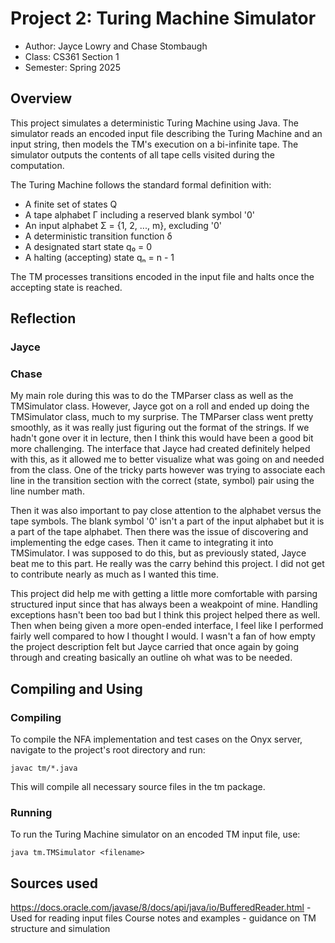 # Project 2: Turing Machine Simulator

* Author: Jayce Lowry and Chase Stombaugh
* Class: CS361 Section 1
* Semester: Spring 2025

## Overview

This project simulates a deterministic Turing Machine using Java. The simulator reads an encoded input file describing the Turing Machine and an input string, then models the TM's execution on a bi-infinite tape. The simulator outputs the contents of all tape cells visited during the computation.

The Turing Machine follows the standard formal definition with:
* A finite set of states Q
* A tape alphabet Γ including a reserved blank symbol '0'
* An input alphabet Σ = {1, 2, ..., m}, excluding '0'
* A deterministic transition function δ
* A designated start state q₀ = 0
* A halting (accepting) state qₙ = n - 1

The TM processes transitions encoded in the input file and halts once the accepting state is reached.

## Reflection

### Jayce



### Chase

My main role during this was to do the TMParser class as well as the TMSimulator class. However, Jayce got on a roll and ended up doing the TMSimulator class, much to my surprise. The TMParser class went pretty smoothly, as it was really just figuring out the format of the strings. If we hadn't gone over it in lecture, then I think this would have been a good bit more challenging. The interface that Jayce had created definitely helped with this, as it allowed me to better visualize what was going on and needed from the class. One of the tricky parts however was trying to associate each line in the transition section with the correct (state, symbol) pair using the line number math. 

Then it was also important to pay close attention to the alphabet versus the tape symbols. The blank symbol '0' isn't a part of the input alphabet but it is a part of the tape alphabet. Then there was the issue of discovering and implementing the edge cases. Then it came to integrating it into TMSimulator. I was supposed to do this, but as previously stated, Jayce beat me to this part. He really was the carry behind this project. I did not get to contribute nearly as much as I wanted this time. 

This project did help me with getting a little more comfortable with parsing structured input since that has always been a weakpoint of mine. Handling exceptions hasn't been too bad but I think this project helped there as well. Then when being given a more open-ended interface, I feel like I performed fairly well compared to how I thought I would. I wasn't a fan of how empty the project description felt but Jayce carried that once again by going through and creating basically an outline oh what was to be needed. 


## Compiling and Using

### Compiling
To compile the NFA implementation and test cases on the Onyx server, navigate to the 
project's root directory and run:

```shell
javac tm/*.java
```


This will compile all necessary source files in the tm package.

### Running

To run the Turing Machine simulator on an encoded TM input file, use:

```shell
java tm.TMSimulator <filename>
```

## Sources used

https://docs.oracle.com/javase/8/docs/api/java/io/BufferedReader.html - Used for reading input files
Course notes and examples - guidance on TM structure and simulation